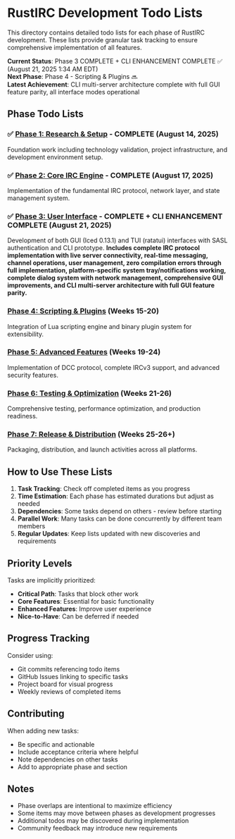 # RustIRC Development Todo Lists

This directory contains detailed todo lists for each phase of RustIRC development. These lists provide granular task tracking to ensure comprehensive implementation of all features.

**Current Status**: Phase 3 COMPLETE + CLI ENHANCEMENT COMPLETE ✅ (August 21, 2025 1:34 AM EDT)  
**Next Phase**: Phase 4 - Scripting & Plugins 🔜  
**Latest Achievement**: CLI multi-server architecture complete with full GUI feature parity, all interface modes operational

## Phase Todo Lists

### ✅ [Phase 1: Research & Setup](./phase1-todos.md) - **COMPLETE** (August 14, 2025)
Foundation work including technology validation, project infrastructure, and development environment setup.

### ✅ [Phase 2: Core IRC Engine](./phase2-todos.md) - **COMPLETE** (August 17, 2025)
Implementation of the fundamental IRC protocol, network layer, and state management system.

### ✅ [Phase 3: User Interface](./phase3-todos.md) - **COMPLETE + CLI ENHANCEMENT COMPLETE** (August 21, 2025)
Development of both GUI (Iced 0.13.1) and TUI (ratatui) interfaces with SASL authentication and CLI prototype. **Includes complete IRC protocol implementation with live server connectivity, real-time messaging, channel operations, user management, zero compilation errors through full implementation, platform-specific system tray/notifications working, complete dialog system with network management, comprehensive GUI improvements, and CLI multi-server architecture with full GUI feature parity.**

### [Phase 4: Scripting & Plugins](./phase4-todos.md) (Weeks 15-20)
Integration of Lua scripting engine and binary plugin system for extensibility.

### [Phase 5: Advanced Features](./phase5-todos.md) (Weeks 19-24)
Implementation of DCC protocol, complete IRCv3 support, and advanced security features.

### [Phase 6: Testing & Optimization](./phase6-todos.md) (Weeks 21-26)
Comprehensive testing, performance optimization, and production readiness.

### [Phase 7: Release & Distribution](./phase7-todos.md) (Weeks 25-26+)
Packaging, distribution, and launch activities across all platforms.

## How to Use These Lists

1. **Task Tracking**: Check off completed items as you progress
2. **Time Estimation**: Each phase has estimated durations but adjust as needed
3. **Dependencies**: Some tasks depend on others - review before starting
4. **Parallel Work**: Many tasks can be done concurrently by different team members
5. **Regular Updates**: Keep lists updated with new discoveries and requirements

## Priority Levels

Tasks are implicitly prioritized:
- **Critical Path**: Tasks that block other work
- **Core Features**: Essential for basic functionality  
- **Enhanced Features**: Improve user experience
- **Nice-to-Have**: Can be deferred if needed

## Progress Tracking

Consider using:
- Git commits referencing todo items
- GitHub Issues linking to specific tasks
- Project board for visual progress
- Weekly reviews of completed items

## Contributing

When adding new tasks:
- Be specific and actionable
- Include acceptance criteria where helpful
- Note dependencies on other tasks
- Add to appropriate phase and section

## Notes

- Phase overlaps are intentional to maximize efficiency
- Some items may move between phases as development progresses
- Additional todos may be discovered during implementation
- Community feedback may introduce new requirements
